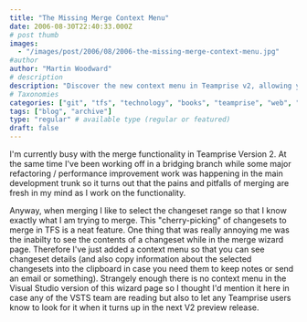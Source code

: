 ```yaml
---
title: "The Missing Merge Context Menu"
date: 2006-08-30T22:40:33.000Z
# post thumb
images:
  - "/images/post/2006/08/2006-the-missing-merge-context-menu.jpg"
#author
author: "Martin Woodward"
# description
description: "Discover the new context menu in Teamprise v2, allowing you to view changeset details while merging, enhancing your workflow."
# Taxonomies
categories: ["git", "tfs", "technology", "books", "teamprise", "web", "programming"]
tags: ["blog", "archive"]
type: "regular" # available type (regular or featured)
draft: false
---
```

[](http://www.woodwardweb.com/WindowsLiveWriter/TheMissingMergeContextMenu_13EDC/merge_options3.png) I'm currently busy with the merge functionality in Teamprise Version 2.  At the same time I've been working off in a bridging branch while some major refactoring / performance improvement work was happening in the main development trunk so it turns out that the pains and pitfalls of merging are fresh in my mind as I work on the functionality. 

Anyway, when merging I like to select the changeset range so that I know exactly what I am trying to merge.  This "cherry-picking" of changesets to merge in TFS is a neat feature.  One thing that was really annoying me was the inabilty to see the contents of a changeset while in the merge wizard page.  Therefore I've just added a context menu so that you can see changeset details (and also copy information about the selected changesets into the clipboard in case you need them to keep notes or send an email or something).  Strangely enough there is no context menu in the Visual Studio version of this wizard page so I thought I'd mention it here in case any of the VSTS team are reading but also to let any Teamprise users know to look for it when it turns up in the next V2 preview release.